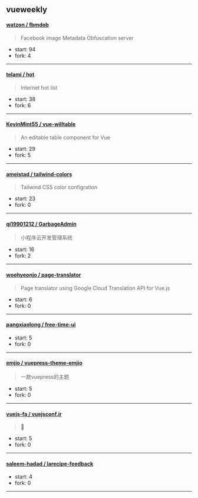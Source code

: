 ## vueweekly

#### [watzon / fbmdob](https://github.com/watzon/fbmdob)

> Facebook image Metadata Obfuscation server

+ start: 94
+ fork: 4

----


#### [telami / hot](https://github.com/telami/hot)

> Internet hot list

+ start: 38
+ fork: 6

----


#### [KevinMint55 / vue-willtable](https://github.com/KevinMint55/vue-willtable)

> An editable table component for Vue

+ start: 29
+ fork: 5

----


#### [ameistad / tailwind-colors](https://github.com/ameistad/tailwind-colors)

> Tailwind CSS color configration

+ start: 23
+ fork: 0

----


#### [qi19901212 / GarbageAdmin](https://github.com/qi19901212/GarbageAdmin)

> 小程序云开发管理系统

+ start: 16
+ fork: 2

----


#### [woohyeonjo / page-translator](https://github.com/woohyeonjo/page-translator)

> Page translator using Google Cloud Translation API for Vue.js

+ start: 6
+ fork: 0

----


#### [pangxiaolong / free-time-ui](https://github.com/pangxiaolong/free-time-ui)

> 

+ start: 5
+ fork: 0

----


#### [emjio / vuepress-theme-emjio](https://github.com/emjio/vuepress-theme-emjio)

> 一款vuepress的主题 

+ start: 5
+ fork: 0

----


#### [vuejs-fa / vuejsconf.ir](https://github.com/vuejs-fa/vuejsconf.ir)

> 🚧

+ start: 5
+ fork: 0

----


#### [saleem-hadad / larecipe-feedback](https://github.com/saleem-hadad/larecipe-feedback)

> 

+ start: 4
+ fork: 0

----

